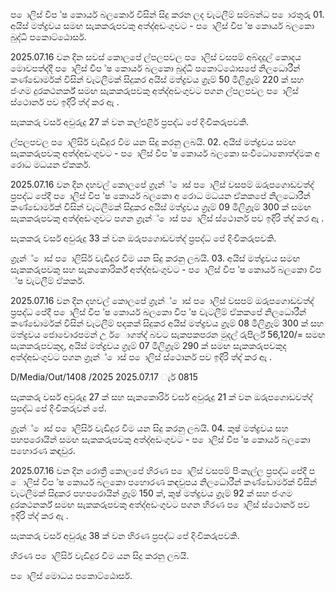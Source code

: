 ප ොලිස් විප ්ෂ කොර්ය බලකොර් විසින් සිදු කරන ලද වැටලීම් සම්බන්ධ ප ොරතුරු 01. අයිස් මත්ද්‍රවය සමඟ සැකකරුපවකු අත්ද්‍අඩංගුවට - ප ොලිස් විප ්ෂ කොර්ය බලකො බුද්ධි පකොට්ඨොසර්.

2025.07.16 වන දින සවස් කොලපේ ල්පලපවල ප ොලිස් වසපම් අබ්දදුල් කොදය මොවපත්ද්‍දී ප ොලිස් විප ්ෂ කොර්ය බලකො බුද්ධි පකොට්ඨොසපේ නිලධොරීන් කණ්ඩොර්මක් විසින් වැටලීමක් සිදුකර අයිස් මත්ද්‍රවය ග්‍රෑම් 50 මිලිග්‍රෑම් 220 ක් සහ ජංගම දුරකථනර්ක් සමඟ සැකකරුපවකු අත්ද්‍අඩංගුවට පගන ල්පලපවල ප ොලිස් ස්ථොනර් පව ඉදිරි ත්ද්‍ කර ඇ .

සැකකරු වර්ස අවුරුදු 27 ක් වන කල්එළිර් ප්‍රපද්ධ පේ දිංචිකරුපවකි.

ල්පලපවල ප ොලිසිර් වැඩිදුර විම යන සිදු කරනු ලබයි. 02. අයිස් මත්ද්‍රවය සමඟ සැකකරුපවකු අත්ද්‍අඩංගුවට - ප ොලිස් විප ්ෂ කොර්ය බලකො සංවිධොනොත්ද්‍මක අ රොධ මධයන ඒකකර්.

2025.07.16 වන දින දහවල් කොලපේ ග්‍රෑන්් ොස් ප ොලිස් වසපම් ඔරුපගොඩවත්ද්‍ ප්‍රපද්ධ පේදී ප ොලිස් විප ්ෂ කොර්ය බලකො අ රොධ මධයන ඒකකපේ නිලධොරීන් කණ්ඩොර්මක් විසින් වැටලීමක් සිදුකර අයිස් මත්ද්‍රවය ග්‍රෑම් 09 මිලිග්‍රෑම් 300 ක් සමඟ සැකකරුපවකු අත්ද්‍අඩංගුවට පගන ග්‍රෑන්් ොස් ප ොලිස් ස්ථොනර් පව ඉදිරි ත්ද්‍ කර ඇ .

සැකකරු වර්ස අවුරුදු 33 ක් වන ඔරුපගොඩවත්ද්‍ ප්‍රපද්ධ පේ දිංචිකරුපවකි.

ග්‍රෑන්් ොස් ප ොලිසිර් වැඩිදුර විම යන සිදු කරනු ලබයි. 03. අයිස් මත්ද්‍රවය සමඟ සැකකරුපවකු සහ සැකකොරිර්ක් අත්ද්‍අඩංගුවට - ප ොලිස් විප ්ෂ කොර්ය බලකො විප ්ෂ වැටලීම් ඒකකර්.

2025.07.16 වන දින දහවල් කොලපේ ග්‍රෑන්් ොස් ප ොලිස් වසපම් ඔරුපගොඩවත්ද්‍ ප්‍රපද්ධ පේදී ප ොලිස් විප ්ෂ කොර්ය බලකො විප ්ෂ වැටලීම් ඒකකපේ නිලධොරීන් කණ්ඩොර්මක් විසින් වැටලීම් පදකක් සිදුකර අයිස් මත්ද්‍රවය ග්‍රෑම් 08 මිලිග්‍රෑම් 300 ක් සහ මත්ද්‍රවය ජොවොරපමන් උ ර්ොගත්ද්‍ බවට සැකපකපරන මුදල් රුපිර්ල් 56,120/= සමඟ සැකකරුපවකුද, අයිස් මත්ද්‍රවය ග්‍රෑම් 07 මිලිග්‍රෑම් 290 ක් සමඟ සැකකරුපවකුද අත්ද්‍අඩංගුවට පගන ග්‍රෑන්් ොස් ප ොලිස් ස්ථොනර් පව ඉදිරි ත්ද්‍ කර ඇ .

D/Media/Out/1408 /2025 2025.07.17 ැර් 0815

සැකකරු වර්ස අවුරුදු 27 ක් සහ සැකකොරිර් වර්ස අවුරුදු 21 ක් වන ඔරුපගොඩවත්ද්‍ ප්‍රපද්ධ පේ දිංචිකරුවන් පේ.

ග්‍රෑන්් ොස් ප ොලිසිර් වැඩිදුර විම යන සිදු කරනු ලබයි. 04. කුෂ් මත්ද්‍රවය සහ පහපරොයින් සමඟ සැකකරුපවකු අත්ද්‍අඩංගුවට - ප ොලිස් විප ්ෂ කොර්ය බලකො පහොරණ කඳවුර.

2025.07.16 වන දින රොත්‍රී කොලපේ හිරණ ප ොලිස් වසපම් පිංකෑල්ල ප්‍රපද්ධ පේදී ප ොලිස් විප ්ෂ කොර්ය බලකො පහොරණ කඳවුපය නිලධොරීන් කණ්ඩොර්මක් විසින් වැටලීමක් සිදුකර පහපරොයින් ග්‍රෑම් 150 ක්, කුෂ් මත්ද්‍රවය ග්‍රෑම් 92 ක් සහ ජංගම දුරකථනර්ක් සමඟ සැකකරුපවකු අත්ද්‍අඩංගුවට පගන හිරණ ප ොලිස් ස්ථොනර් පව ඉදිරි ත්ද්‍ කර ඇ .

සැකකරු වර්ස අවුරුදු 38 ක් වන හිරණ ප්‍රපද්ධ පේ දිංචිකරුපවකි.

හිරණ ප ොලිසිර් වැඩිදුර විම යන සිදු කරනු ලබයි.

ප ොලිස් මොධය පකොට්ඨොසර්.